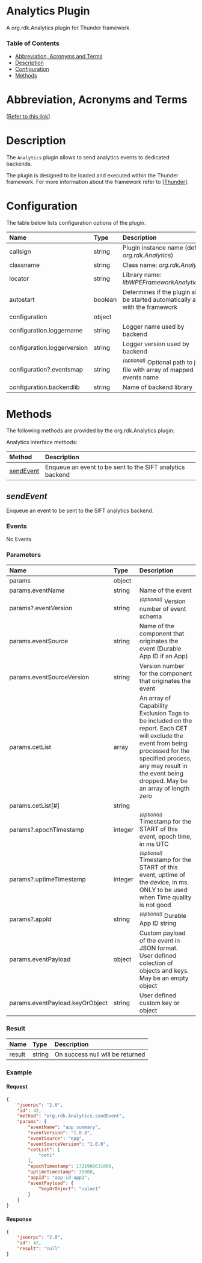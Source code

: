 <!-- Generated automatically, DO NOT EDIT! -->
<a name="Analytics_Plugin"></a>
# Analytics Plugin

A org.rdk.Analytics plugin for Thunder framework.

### Table of Contents

- [Abbreviation, Acronyms and Terms](#Abbreviation,_Acronyms_and_Terms)
- [Description](#Description)
- [Configuration](#Configuration)
- [Methods](#Methods)

<a name="Abbreviation,_Acronyms_and_Terms"></a>
# Abbreviation, Acronyms and Terms

[[Refer to this link](overview/aat.md)]

<a name="Description"></a>
# Description

The `Analytics` plugin allows to send analytics events to dedicated backends.

The plugin is designed to be loaded and executed within the Thunder framework. For more information about the framework refer to [[Thunder](#Thunder)].

<a name="Configuration"></a>
# Configuration

The table below lists configuration options of the plugin.

| Name | Type | Description |
| :-------- | :-------- | :-------- |
| callsign | string | Plugin instance name (default: *org.rdk.Analytics*) |
| classname | string | Class name: *org.rdk.Analytics* |
| locator | string | Library name: *libWPEFrameworkAnalytics.so* |
| autostart | boolean | Determines if the plugin shall be started automatically along with the framework |
| configuration | object |  |
| configuration.loggername | string | Logger name used by backend |
| configuration.loggerversion | string | Logger version used by backend |
| configuration?.eventsmap | string | <sup>*(optional)*</sup> Optional path to json file with array of mapped events name |
| configuration.backendlib | string | Name of backend library |

<a name="Methods"></a>
# Methods

The following methods are provided by the org.rdk.Analytics plugin:

Analytics interface methods:

| Method | Description |
| :-------- | :-------- |
| [sendEvent](#sendEvent) | Enqueue an event to be sent to the SIFT analytics backend |


<a name="sendEvent"></a>
## *sendEvent*

Enqueue an event to be sent to the SIFT analytics backend.

### Events

No Events

### Parameters

| Name | Type | Description |
| :-------- | :-------- | :-------- |
| params | object |  |
| params.eventName | string | Name of the event |
| params?.eventVersion | string | <sup>*(optional)*</sup> Version number of event schema |
| params.eventSource | string | Name of the component that originates the event (Durable App ID if an App) |
| params.eventSourceVersion | string | Version number for the component that originates the event |
| params.cetList | array | An array of Capability Exclusion Tags to be included on the report. Each CET will exclude the event from being processed for the specified process, any may result in the event being dropped. May be an array of length zero |
| params.cetList[#] | string |  |
| params?.epochTimestamp | integer | <sup>*(optional)*</sup> Timestamp for the START of this event, epoch time, in ms UTC |
| params?.uptimeTimestamp | integer | <sup>*(optional)*</sup> Timestamp for the START of this event, uptime of the device, in ms. ONLY to be used when Time quality is not good |
| params?.appId | string | <sup>*(optional)*</sup> Durable App ID string |
| params.eventPayload | object | Custom payload of the event in JSON format. User defined colection of objects and keys. May be an empty object |
| params.eventPayload.keyOrObject | string | User defined custom key or object |

### Result

| Name | Type | Description |
| :-------- | :-------- | :-------- |
| result | string | On success null will be returned |

### Example

#### Request

```json
{
    "jsonrpc": "2.0",
    "id": 42,
    "method": "org.rdk.Analytics.sendEvent",
    "params": {
        "eventName": "app_summary",
        "eventVersion": "1.0.0",
        "eventSource": "epg",
        "eventSourceVersion": "1.0.0",
        "cetList": [
            "cet1"
        ],
        "epochTimestamp": 1721906631000,
        "uptimeTimestamp": 35000,
        "appId": "app-id-app1",
        "eventPayload": {
            "keyOrObject": "value1"
        }
    }
}
```

#### Response

```json
{
    "jsonrpc": "2.0",
    "id": 42,
    "result": "null"
}
```

